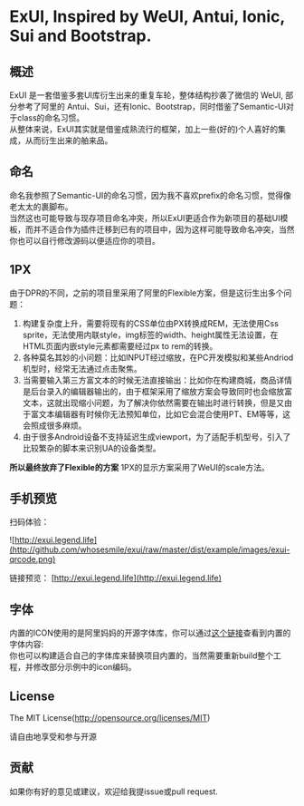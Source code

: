 ExUI, Inspired by WeUI, Antui, Ionic, Sui and Bootstrap.
====

## 概述

ExUI 是一套借鉴多套UI库衍生出来的重复车轮，整体结构抄袭了微信的 WeUI, 部分参考了阿里的 Antui、Sui，还有Ionic、Bootstrap，同时借鉴了Semantic-UI对于class的命名习惯。  
从整体来说，ExUI其实就是借鉴成熟流行的框架，加上一些(好的)个人喜好的集成，从而衍生出来的舶来品。

## 命名
命名我参照了Semantic-UI的命名习惯，因为我不喜欢prefix的命名习惯，觉得像老太太的裹脚布。  
当然这也可能导致与现存项目命名冲突，所以ExUI更适合作为新项目的基础UI模板，而并不适合作为插件迁移到已有的项目中，因为这样可能导致命名冲突，当然你也可以自行修改源码以便适应你的项目。  

## 1PX
由于DPR的不同，之前的项目里采用了阿里的Flexible方案，但是这衍生出多个问题：  
1. 构建复杂度上升，需要将现有的CSS单位由PX转换成REM，无法使用Css sprite，无法使用内联style，img标签的width、height属性无法设置，在HTML页面内嵌style元素都需要经过px to rem的转换。  
2. 各种莫名其妙的小问题：比如INPUT经过缩放，在PC开发模拟和某些Andriod机型时，经常无法通过点击聚焦。  
3. 当需要输入第三方富文本的时候无法直接输出：比如你在构建商城，商品详情是后台录入的编辑器输出的，由于框架采用了缩放方案会导致同时也会缩放富文本，这就出现缩小问题，为了解决你依然需要在输出时进行转换，但是又由于富文本编辑器有时候你无法预知单位，比如它会混合使用PT、EM等等，这会照成很多麻烦。  
4. 由于很多Android设备不支持延迟生成viewport，为了适配手机型号，引入了比较繁杂的脚本来识别UA的设备类型。  

**所以最终放弃了Flexible的方案** 1PX的显示方案采用了WeUI的scale方法。  

## 手机预览

扫码体验：

![http://exui.legend.life](http://github.com/whosesmile/exui/raw/master/dist/example/images/exui-qrcode.png)  

链接预览：
[http://exui.legend.life](http://exui.legend.life)

## 字体

内置的ICON使用的是阿里妈妈的开源字体库，你可以通过[这个链接](http://www.iconfont.cn/plus/collections/detail?cid=2428)查看到内置的字体内容:  
你也可以构建适合自己的字体库来替换项目内置的，当然需要重新build整个工程，并修改部分示例中的icon编码。

## License
The MIT License(http://opensource.org/licenses/MIT)

请自由地享受和参与开源

## 贡献

如果你有好的意见或建议，欢迎给我提issue或pull request.

